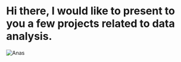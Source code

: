 # Hi there, I would like to present to you a few projects related to data analysis.
![Anas](https://github.com/anasm20/Data_Analysis_Projects/assets/112882511/a7bfd511-1e12-465d-8684-1f62e6bd9e40)
